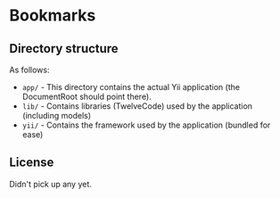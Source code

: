 # Bookmarks

## Directory structure

As follows:

* `app/` - This directory contains the actual Yii application (the DocumentRoot should point there).
* `lib/` - Contains libraries (TwelveCode) used by the application (including models)
* `yii/` - Contains the framework used by the application (bundled for ease)

## License

Didn't pick up any yet.